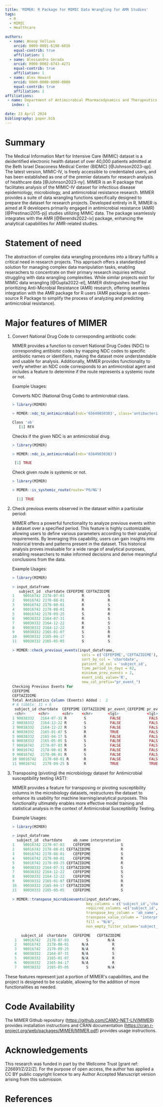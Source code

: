 ```yaml
---
title: 'MIMER: R Package for MIMIC Data Wrangling for AMR Studies'
tags:
  - R
  - MIMIC
  - Healthcare
  
authors:
  - name: Anoop Velluva
    orcid: 0009-0001-6198-6016
    equal-contrib: true
    affiliation: 1
  - name: Alessandro Gerada
    orcid: 0000-0002-6743-4271
    equal-contrib: true 
    affiliation: 1
  - name: Alex Howard
    orcid: 0000-0000-0000-0000
    equal-contrib: true
    affiliation: 1
affiliations:
 - name: Department of Antimicrobial Pharmacodynamics and Therapeutics, Institute of Systems, Molecular and Integrative Biology, University of Liverpool, Liverpool, United Kingdom
   index: 1
   
date: 23 April 2024
bibliography: paper.bib
---
```


# Summary

The Medical Information Mart for Intensive Care (MIMIC) dataset is a deidentified electronic health dataset of over 40,000 patients admitted at the Beth Israel Deaconess Medical Center (BIDMC) [@Johnson2023-qp]. The latest version, MIMIC-IV, is freely accessible to credentialed users, and has been established as one of the premier datasets for research analysis of healthcare data [@Johnson2023-ny]. MIMER is an R package that facilitates analysis of the MIMIC-IV dataset for infectious disease epidemiology, microbiology, and antimicrobial resistance research. MIMER provides a suite of data wrangling functions specifically designed to prepare the dataset for research projects. Developed entirely in R, MIMER is aimed at R developers primarily engaged in antimicrobial resistance (AMR) [@Prestinaci2015-pj] studies utilizing MIMIC data. The package seamlessly integrates with the AMR [@Berends2022-iv] package, enhancing the analytical capabilities for AMR-related studies.

# Statement of need

The abstraction of complex data wrangling procedures into a library fulfills a critical need in research projects. This approach offers a standardized solution for managing complex data manipulation tasks, enabling reserachers to concentrate on their primary research inquiries without struggling with data wrangling complexities. While similar projects exist for MIMIC data wrangling [@Gupta2022-el], MIMER distinguishes itself by prioritizing Anti-Microbial Resistance (AMR) research, offering seamless integration with the AMR package for R users (AMR package is an open-source R Package to simplify the process of analyzing and predicting antimicrobial resistance).

# Major features of MIMER

1.  Convert National Drug Code to corresponding antibiotic code:

    MIMER provides a function to convert National Drug Codes (NDC) to corresponding antibiotic codes by mapping NDC codes to specific antibiotic names or identifiers, making the dataset more understandable and usable for analysis. Additionally, MIMER provides functionality to verify whether an NDC code corresponds to an antimicrobial agent and includes a feature to determine if the route represents a systemic route or not.
    
     Example Usages:
     
     Converts NDC (National Drug Code) to antimicrobial class.
     
     ```r
     > library(MIMER)
     
     > MIMER::ndc_to_antimicrobial(ndc='65649030303', class='antibacterial')
     
     Class 'ab'
        [1] RFX
     ```

    Checks if the given NDC is an antimicrobial drug.
    
     ```r
     > library(MIMER)
     
     > MIMER::ndc_is_antimicrobial(ndc='65649030303')
     
      [1] TRUE
     ```
     
    Check given route is systemic or not.
      
      ```r
      > library(MIMER)
        
      > MIMER::is_systemic_route(route='PO/NG')
         
        [1] TRUE
      ```
    
    
2.  Check previous events observed in the dataset within a particular period:

    MIMER offers a powerful functionality to analyze previous events within a dataset over a specified period. This feature is highly customizable, allowing users to define various parameters according to their analytical requirements. By leveraging this capability, users can gain insights into historical trends and patterns present in the dataset. This historical analysis proves invaluable for a wide range of analytical purposes, enabling researchers to make informed decisions and derive meaningful conclusions from the data.
    
    Example Usages:
        
    ```r
    > library(MIMER)
      
    > input_dataframe
       subject_id  chartdate CEFEPIME CEFTAZIDIME
    1    90016742 2178-07-03        R           S
    2    90016742 2178-08-01        R           R
    3    90016742 2178-08-01        R           S
    4    90016742 2178-08-01        R           R
    5    90016742 2178-09-25        S           R
    6    90038332 2164-07-31        R           S
    7    90038332 2164-12-22        R           S
    8    90038332 2164-12-22        R           S
    9    90038332 2165-01-07        S           R
    10   90038332 2165-04-17        S           R
    11   90038332 2165-05-05        S           S
     
    > MIMER::check_previous_events(input_dataframe,
                                    cols = c('CEFEPIME','CEFTAZIDIME'),
                                    sort_by_col = 'chartdate',
                                    patient_id_col = 'subject_id',
                                    time_period_in_days = 62,
                                    minimum_prev_events = 2,
                                    event_indi_value='R', 
                                    new_col_prefix="pr_event_")
    Checking Previous Events for 
    CEFEPIME
    CEFTAZIDIME
    Total Antibiotics Column (Events) Added :  2
    # A tibble: 11 × 6
     subject_id chartdate  CEFEPIME CEFTAZIDIME pr_event_CEFEPIME pr_event_CEFTAZIDIME
     <chr>      <chr>      <chr>    <chr>       <lgl>             <lgl>               
    1 90038332   2164-07-31 R        S           FALSE             FALSE               
    2 90038332   2164-12-22 R        S           FALSE             FALSE               
    3 90038332   2164-12-22 R        S           FALSE             FALSE               
    4 90038332   2165-01-07 S        R           TRUE              FALSE               
    5 90038332   2165-04-17 S        R           FALSE             FALSE               
    6 90038332   2165-05-05 S        S           FALSE             FALSE               
    7 90016742   2178-07-03 R        S           FALSE             FALSE               
    8 90016742   2178-08-01 R        R           FALSE             FALSE               
    9 90016742   2178-08-01 R        S           FALSE             FALSE               
    10 90016742   2178-08-01 R       R           FALSE             FALSE               
    11 90016742   2178-09-25 S       R           TRUE              TRUE
    ```

3.  Transposing (pivoting) the microbiology dataset for Antimicrobial susceptibility testing (AST):

    MIMER provides a feature for transposing or pivoting susceptibility columns in the microbiology datasets, restructures the dataset to enhance its usability for machine learning/analytical purposes. This functionality ultimately enables more effective model training and statistical analysis in the context of Antimicrobial Susceptibility Testing.
    
    Example Usages:
    
     ```r
     > library(MIMER)
      
     > input_dataframe
       subject_id  chartdate     ab_name interpretation
    1    90016742 2178-07-03    CEFEPIME              S
    2    90016742 2178-08-01 CEFTAZIDIME              R
    3    90016742 2178-08-01    CEFEPIME              S
    4    90016742 2178-08-01    CEFEPIME              R
    5    90016742 2178-09-25 CEFTAZIDIME              R
    6    90038332 2164-07-31 CEFTAZIDIME              S
    7    90038332 2164-12-22    CEFEPIME              S
    8    90038332 2164-12-22    CEFEPIME              S
    9    90038332 2165-01-07 CEFTAZIDIME              R
    10   90038332 2165-04-17 CEFTAZIDIME              R
    11   90038332 2165-05-05    CEFEPIME              S
       
     > MIMER::transpose_microbioevents(input_dataframe, 
                                       key_columns = c('subject_id','chartdate','ab_name') ,
                                       required_columns =c('subject_id','chartdate'),
                                       transpose_key_column = 'ab_name',
                                       transpose_value_column = 'interpretation',
                                       fill = "N/A", 
                                       non_empty_filter_column='subject_id')
                                       
         subject_id  chartdate   CEFEPIME   CEFTAZIDIME
      1   90016742   2178-07-03        S         N/A
      2   90016742   2178-08-01      N/A           R
      3   90016742   2178-09-25      N/A           R
      4   90038332   2164-07-31      N/A           S
      5   90038332   2165-01-07      N/A           R
      6   90038332   2165-04-17      N/A           R
      7   90038332   2165-05-05        S         N/A
      ```

These features represent just a portion of MIMER's capabilities, and the project is designed to be scalable, allowing for the addition of more functionalities as needed.

# Code Availability
 The MIMER Github repository (https://github.com/CAMO-NET-LIV/MIMER) provides installation instructions and CRAN documentation     (https://cran.r-project.org/web/packages/MIMER/MIMER.pdf) provides usage instructions.

# Acknowledgements

This research was funded in part by the Wellcome Trust [grant ref: 226691/Z/22/Z]. For the purpose of open access, the author has applied a CC BY public copyright licence to any Author Accepted Manuscript version arising from this submission.

# References
